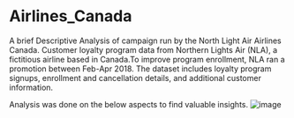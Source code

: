 # Airlines_Canada
A brief Descriptive Analysis of campaign run by the North Light Air Airlines Canada.
Customer loyalty program data from Northern Lights Air (NLA), a fictitious airline based in Canada.To improve program enrollment, NLA ran a promotion between Feb-Apr 2018. The dataset includes loyalty program signups, enrollment and cancellation details, and additional customer information.

Analysis was done on the below aspects to find valuable insights.
![image](https://github.com/user-attachments/assets/0bdff6bd-9ffb-4ffc-9d1c-83622322d163)


